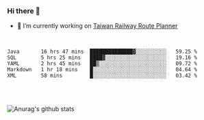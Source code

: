### Hi there 👋

- 🔭 I’m currently working on [Taiwan Railway Route Planner](https://github.com/Taiwan-Railway-Route-Planner)

<br/>

<!--START_SECTION:waka-->
```text
Java       16 hrs 47 mins  ██████████████▓░░░░░░░░░░   59.25 % 
SQL        5 hrs 25 mins   ████▓░░░░░░░░░░░░░░░░░░░░   19.16 % 
YAML       2 hrs 45 mins   ██▒░░░░░░░░░░░░░░░░░░░░░░   09.72 % 
Markdown   1 hr 18 mins    █░░░░░░░░░░░░░░░░░░░░░░░░   04.64 % 
XML        58 mins         █░░░░░░░░░░░░░░░░░░░░░░░░   03.42 % 
```
<!--END_SECTION:waka-->

<br/>
<br/>

![Anurag's github stats](https://github-readme-stats.vercel.app/api?username=DepickereSven&show_icons=true&theme=tokyonight)



<!--
**DepickereSven/DepickereSven** is a ✨ _special_ ✨ repository because its `README.md` (this file) appears on your GitHub profile.

Here are some ideas to get you started:

- 🔭 I’m currently working on ...
- 🌱 I’m currently learning ...
- 👯 I’m looking to collaborate on ...
- 🤔 I’m looking for help with ...
- 💬 Ask me about ...
- 📫 How to reach me: ...
- 😄 Pronouns: ...
- ⚡ Fun fact: ...
-->
